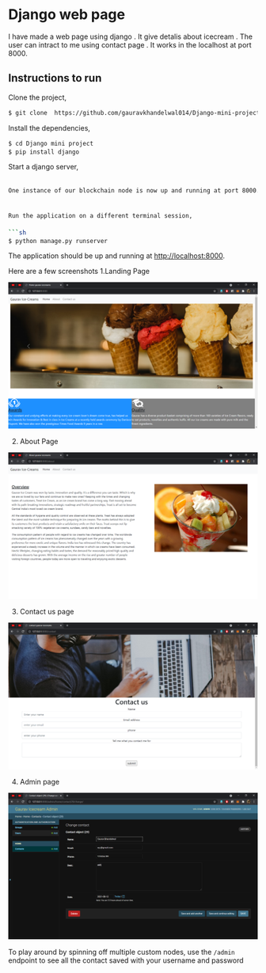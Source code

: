 # Django web page
  I have made a web page using django . It give detalis about icecream . The user can intract to me using contact page . It works in the localhost at port 8000.
## Instructions to run

Clone the project,

```sh
$ git clone  https://github.com/gauravkhandelwal014/Django-mini-project.git
```

Install the dependencies,

```sh
$ cd Django mini project
$ pip install django
```

Start a django server,

```sh

One instance of our blockchain node is now up and running at port 8000.


Run the application on a different terminal session,

```sh
$ python manage.py runserver

```

The application should be up and running at [http://localhost:8000](http://localhost:5000).

Here are a few screenshots
1.Landing Page

![image.png](https://github.com/gauravkhandelwal014/Django-mini-project/blob/b70fd7ffaef00e317e10351d5c52f5fe16d665f7/Screenshots/Home%20gaurav%20icecreams%20-%20.png)

2. About Page

![image.png](https://github.com/gauravkhandelwal014/Django-mini-project/blob/b70fd7ffaef00e317e10351d5c52f5fe16d665f7/Screenshots/About%20gaurav%20icecreams%20-%20.png)

3. Contact us page 

![image.png](https://github.com/gauravkhandelwal014/Django-mini-project/blob/03ac7f128866a05aa6dda63c0082f83a6bbea2a3/Screenshots/Contact-us%20gaurav%20icecreams%20%20.png)

4. Admin page

![image.png](https://github.com/gauravkhandelwal014/Django-mini-project/blob/main/Screenshots/Admin%20gaurav%20icecreams.png)

To play around by spinning off multiple custom nodes, use the `/admin` endpoint to see all the contact saved with your username and password
